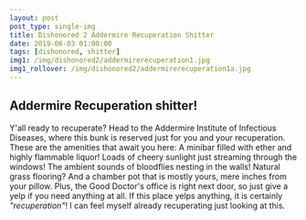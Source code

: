 ```yaml
---
layout: post
post_type: single-img
title: Dishonored 2 Addermire Recuperation Shitter
date: 2019-06-03 01:00:00
tags: [dishonored, shitter]
img1: /img/dishonored2/addermirerecuperation1.jpg
img1_rollover: /img/dishonored2/addermirerecuperation1a.jpg
---
```

## Addermire Recuperation shitter!

Y'all ready to recuperate? Head to the Addermire Institute of Infectious Diseases, where this bunk is reserved just for you and your recuperation. These are the amenities that await you here: A minibar filled with ether and highly flammable liquor! Loads of cheery sunlight just streaming through the windows! The ambient sounds of bloodflies nesting in the walls! Natural grass flooring? And a chamber pot that is mostly yours, mere inches from your pillow. Plus, the Good Doctor's office is right next door, so just give a yelp if you need anything at all. If this place yelps anything, it is certainly *"recuperation"*! I can feel myself already recuperating just looking at this. 
